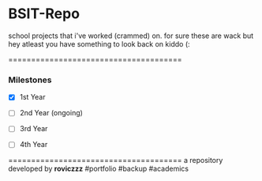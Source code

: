 # BSIT-Repo
school projects that i've worked (crammed) on.
for sure these are wack but hey atleast you have something to look back on kiddo (:

======================================
### Milestones 
 - [x] 1st Year
 - [ ] 2nd Year (ongoing)
 - [ ] 3rd Year
 - [ ] 4th Year


======================================
a repository developed by **roviczzz**
#portfolio #backup #academics
